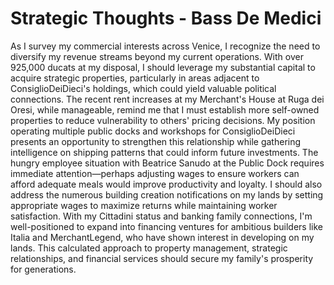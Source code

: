 # Strategic Thoughts - Bass De Medici

As I survey my commercial interests across Venice, I recognize the need to diversify my revenue streams beyond my current operations. With over 925,000 ducats at my disposal, I should leverage my substantial capital to acquire strategic properties, particularly in areas adjacent to ConsiglioDeiDieci's holdings, which could yield valuable political connections. The recent rent increases at my Merchant's House at Ruga dei Oresi, while manageable, remind me that I must establish more self-owned properties to reduce vulnerability to others' pricing decisions. My position operating multiple public docks and workshops for ConsiglioDeiDieci presents an opportunity to strengthen this relationship while gathering intelligence on shipping patterns that could inform future investments. The hungry employee situation with Beatrice Sanudo at the Public Dock requires immediate attention—perhaps adjusting wages to ensure workers can afford adequate meals would improve productivity and loyalty. I should also address the numerous building creation notifications on my lands by setting appropriate wages to maximize returns while maintaining worker satisfaction. With my Cittadini status and banking family connections, I'm well-positioned to expand into financing ventures for ambitious builders like Italia and MerchantLegend, who have shown interest in developing on my lands. This calculated approach to property management, strategic relationships, and financial services should secure my family's prosperity for generations.
